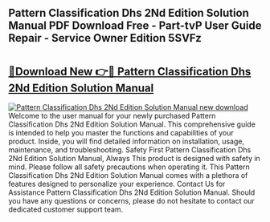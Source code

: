 ## Pattern Classification Dhs 2Nd Edition Solution Manual PDF Download Free - Part-tvP User Guide Repair - Service Owner Edition 5SVFz

# <h2><a href="http://bc77494.oget.top/?id=Pattern+Classification+Dhs+2Nd+Edition+Solution+Manual">🔗Download New 👉🔴 Pattern Classification Dhs 2Nd Edition Solution Manual</a></h2>

[![Pattern Classification Dhs 2Nd Edition Solution Manual new download](https://i.imgur.com/5g1atiW.png)](http://bc77494.oget.top/?id=Pattern+Classification+Dhs+2Nd+Edition+Solution+Manual)
Welcome to the user manual for your newly purchased Pattern Classification Dhs 2Nd Edition Solution Manual. This comprehensive guide is intended to help you master the functions and capabilities of your product. Inside, you will find detailed information on installation, usage, maintenance, and troubleshooting. Safety First Pattern Classification Dhs 2Nd Edition Solution Manual, Always This product is designed with safety in mind. Please follow all safety precautions when operating it. This Pattern Classification Dhs 2Nd Edition Solution Manual comes with a plethora of features designed to personalize your experience. Contact Us for Assistance Pattern Classification Dhs 2Nd Edition Solution Manual. Should you have any questions or concerns, please do not hesitate to contact our dedicated customer support team.
